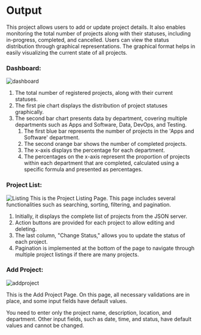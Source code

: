 # Output
This project allows users to add or update project details. It also enables monitoring the total number of projects along with their statuses, including in-progress, completed, and cancelled. Users can view the status distribution through graphical representations. The graphical format helps in easily visualizing the current state of all projects.
### Dashboard:
![dashboard](https://github.com/Rushikesh01Gaikwad/Jira-board-Angular/assets/136779452/0a71c625-9f9a-4541-95e8-330e7af726ae)

1. The total number of registered projects, along with their current statuses.
2. The first pie chart displays the distribution of project statuses graphically.
3. The second bar chart presents data by department, covering multiple departments such as Apps and Software, Data, DevOps, and Testing.
    1. The first blue bar represents the number of projects in the 'Apps and Software' department.
    2. The second orange bar shows the number of completed projects.
    3. The x-axis displays the percentage for each department.
    4. The percentages on the x-axis represent the proportion of projects within each department that are completed, calculated using a specific formula and presented as percentages.


### Project List: 
![Listing](https://github.com/Rushikesh01Gaikwad/Jeera/assets/136779452/f8560a38-422b-4634-b751-1a301d4bf363)
This is the Project Listing Page. 
This page includes several functionalities such as searching, sorting, filtering, and pagination.

1. Initially, it displays the complete list of projects from the JSON server.
2. Action buttons are provided for each project to allow editing and deleting.
3. The last column, "Change Status," allows you to update the status of each project.
4. Pagination is implemented at the bottom of the page to navigate through multiple project listings if there are many projects.


### Add Project:
![addproject](https://github.com/Rushikesh01Gaikwad/Jeera/assets/136779452/9f8440ab-87fe-4d9c-b410-e491502f4c36)

This is the Add Project Page. 
On this page, all necessary validations are in place, and some input fields have default values.

You need to enter only the project name, description, location, and department. 
Other input fields, such as date, time, and status, have default values and cannot be changed.
